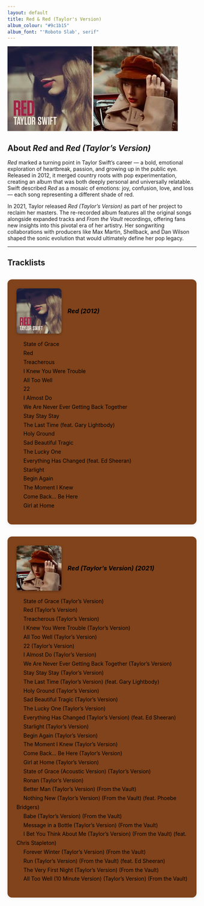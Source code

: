 ```yaml
--- 
layout: default
title: Red & Red (Taylor's Version)
album_colour: "#9c1b15"
album_font: "'Roboto Slab', serif"
---
```


![Red](../assets/images/red.jpg)
![Red TV album cover](../assets/images/red_tv.jpg)

## About *Red* and *Red (Taylor’s Version)*  

*Red* marked a turning point in Taylor Swift’s career — a bold, emotional exploration of heartbreak, passion, and growing up in the public eye. Released in 2012, it merged country roots with pop experimentation, creating an album that was both deeply personal and universally relatable. Swift described *Red* as a mosaic of emotions: joy, confusion, love, and loss — each song representing a different shade of red.  

In 2021, Taylor released *Red (Taylor’s Version)* as part of her project to reclaim her masters. The re-recorded album features all the original songs alongside expanded tracks and *From the Vault* recordings, offering fans new insights into this pivotal era of her artistry. Her songwriting collaborations with producers like Max Martin, Shellback, and Dan Wilson shaped the sonic evolution that would ultimately define her pop legacy.  

---

## Tracklists  

<div class="tracklist-container">
 
  <div class="tracklist">
    <div class="album-header">
   <img src="../assets/images/red.jpg" alt="Red album cover" class="mini-cover">
    <h3><em>Red (2012)</em></h3>
 </div>
    <ul>
       <li>State of Grace</li>
       <li>Red</li>
       <li>Treacherous</li>
       <li>I Knew You Were Trouble</li>
       <li>All Too Well</li>
       <li>22</li>
       <li>I Almost Do</li>
       <li>We Are Never Ever Getting Back Together</li>
       <li>Stay Stay Stay</li>
       <li>The Last Time (feat. Gary Lightbody)</li>
       <li>Holy Ground</li>
       <li>Sad Beautiful Tragic</li>
       <li>The Lucky One</li>
       <li>Everything Has Changed (feat. Ed Sheeran)</li>
       <li>Starlight</li>
       <li>Begin Again</li>
       <li>The Moment I Knew</li>
       <li>Come Back... Be Here</li>
       <li>Girl at Home</li>
    </ul>
  </div>

  <div class="tracklist">
  <div class="album-header">
  <img src="../assets/images/red_tv.jpg" alt="Red (Taylor's Version)" class="mini-cover">
    <h3><em>Red (Taylor’s Version) (2021)</em></h3>
  </div>
    <ul>
      <li>State of Grace (Taylor’s Version)</li>
      <li>Red (Taylor’s Version)</li>
      <li>Treacherous (Taylor’s Version)</li>
      <li>I Knew You Were Trouble (Taylor’s Version)</li>
      <li>All Too Well (Taylor’s Version)</li>
      <li>22 (Taylor’s Version)</li>
      <li>I Almost Do (Taylor’s Version)</li>
      <li>We Are Never Ever Getting Back Together (Taylor’s Version)</li>
      <li>Stay Stay Stay (Taylor’s Version)</li>
      <li>The Last Time (Taylor’s Version) (feat. Gary Lightbody)</li>
      <li>Holy Ground (Taylor’s Version)</li>
      <li>Sad Beautiful Tragic (Taylor’s Version)</li>
      <li>The Lucky One (Taylor’s Version)</li>
      <li>Everything Has Changed (Taylor’s Version) (feat. Ed Sheeran)</li>
      <li>Starlight (Taylor’s Version)</li>
      <li>Begin Again (Taylor’s Version)</li>
      <li>The Moment I Knew (Taylor’s Version)</li>
      <li>Come Back... Be Here (Taylor’s Version)</li>
      <li>Girl at Home (Taylor’s Version)</li>
      <li>State of Grace (Acoustic Version) (Taylor’s Version)</li>
      <li>Ronan (Taylor’s Version)</li>
      <li>Better Man (Taylor’s Version) (From the Vault)</li>
      <li>Nothing New (Taylor’s Version) (From the Vault) (feat. Phoebe Bridgers)</li>
      <li>Babe (Taylor’s Version) (From the Vault)</li>
      <li>Message in a Bottle (Taylor’s Version) (From the Vault)</li>
      <li>I Bet You Think About Me (Taylor’s Version) (From the Vault) (feat. Chris Stapleton)</li>
      <li>Forever Winter (Taylor’s Version) (From the Vault)</li>
      <li>Run (Taylor’s Version) (From the Vault) (feat. Ed Sheeran)</li>
      <li>The Very First Night (Taylor’s Version) (From the Vault)</li>
      <li>All Too Well (10 Minute Version) (Taylor’s Version) (From the Vault)</li>
    </ul>
  </div>
</div>


<style>
  .tracklist-container {
    display: flex;
    justify-content: space-between;
    flex-wrap: wrap;
    gap: 2rem;
    margin-top: 2rem;
  }
  
.tracklist {
  flex: 1;
  min-width: 300px;
  background-color: #80431b;
  padding: 1.5rem;
  border-radius: 12px;
  box-shadow: 0 2px 10px rgba(0,0,0,0.08);
}

 .album-header {
  display: flex;
  align-items: center;
  gap: 1rem;
  margin-bottom: 1rem;
}

.mini-cover {
  width: 120px;
  border-radius: 8px;
  box-shadow: 0 2px 6px rgba(0,0,0,0.25);
}

.tracklist h3 {
  margin: 0;
  color: #000;
  text-align: left;
}

.tracklist ul {
  list-style: none;
  padding-left: 0;
  line-height: 1.7;
  color: #000;
}

  .tracklist li::before {
    content: "☆ ";
    color: #80431b;
  }
</style>

